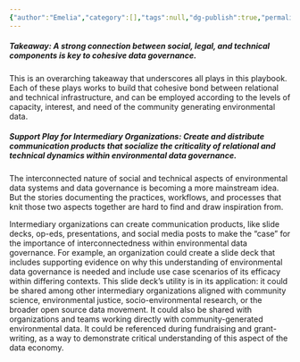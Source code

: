 ```yaml
---
{"author":"Emelia","category":[],"tags":null,"dg-publish":true,"permalink":"/plays/play-4-create-and-distribute-communication-products-that-socialize-the-criticality-of-relational-and-technical-dynamics-within-environmental-data-governance/","dgPassFrontmatter":true}
---
```


##### **Takeaway: A strong connection between social, legal, and technical components is key to cohesive data governance.**
This is an overarching takeaway that underscores all plays in this playbook. Each of these plays works to build that cohesive bond between relational and technical infrastructure, and can be employed according to the levels of capacity, interest, and need of the community generating environmental data. 


##### **Support Play for Intermediary Organizations: Create and distribute communication products that socialize the criticality of relational and technical dynamics within environmental data governance.** 
The interconnected nature of social and technical aspects of environmental data systems and data governance is becoming a more mainstream idea. But the stories documenting the practices, workflows, and processes that knit those two aspects together are hard to find and draw inspiration from. 

Intermediary organizations can create communication products, like slide decks, op-eds, presentations, and social media posts to make the “case” for the importance of interconnectedness within environmental data governance. For example, an organization could create a slide deck that includes supporting evidence on why this understanding of environmental data governance is needed and include use case scenarios of its efficacy within differing contexts. This slide deck’s utility is in its application: it could be shared among other intermediary organizations aligned with community science, environmental justice, socio-environmental research, or the broader open source data movement. It could also be shared with organizations and teams working directly with community-generated environmental data. It could be referenced during fundraising and grant-writing, as a way to demonstrate critical understanding of this aspect of the data economy.

